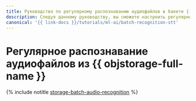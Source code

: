 ```yaml
---
title: Руководство по регулярному распознаванию аудиофайлов в бакете {{ objstorage-full-name }}
description: Следуя данному руководству, вы сможете настроить регулярное распознавание аудиофайлов в бакете {{ objstorage-full-name }}.
canonical: '{{ link-docs }}/tutorials/ml-ai/batch-recognition-stt'
---
```


# Регулярное распознавание аудиофайлов из {{ objstorage-full-name }}

{% include notitle [storage-batch-audio-recognition](../../_tutorials/ml-ai/batch-recognition-stt.md) %}